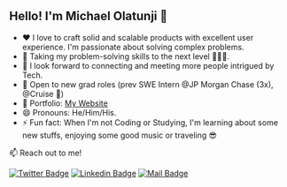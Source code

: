 ## Hello! I'm Michael Olatunji 👋

<!--
**MichaelOlatunji/MichaelOlatunji** is a ✨ _special_ ✨ repository because its `README.md` (this file) appears on your GitHub profile.
-->

- ❤️ I love to craft solid and scalable products with excellent user experience. I'm passionate about solving complex problems.
- 🔭 Taking my problem-solving skills to the next level 🚀🚀🚀.
- 🤔 I look forward to connecting and meeting more people intrigued by Tech.
- 👀 Open to new grad roles (prev SWE Intern @JP Morgan Chase (3x), @Cruise 🚗)
- 💼 Portfolio: [My Website](https://imyke.dev)
- 😄 Pronouns: He/Him/His.
- ⚡ Fun fact: When I'm not Coding or Studying, I'm learning about some new stuffs, enjoying some good music or traveling 😎

:mailbox: Reach out to me!

[![Twitter Badge](https://img.shields.io/badge/-@_imyke-1ca0f1?style=flat&labelColor=1ca0f1&logo=twitter&logoColor=white&link=https://twitter.com/_imyke)](https://twitter.com/_imyke) [![Linkedin Badge](https://img.shields.io/badge/-Michael%20Olatunji-0e76a8?style=flat&labelColor=0e76a8&logo=linkedin&logoColor=white)](https://www.linkedin.com/in/imykel/) [![Mail Badge](https://img.shields.io/badge/-tundexmike-c0392b?style=flat&labelColor=c0392b&logo=gmail&logoColor=white)](mailto:tundexmike@gmail.com)

<!-- #### Top Technologies

[![React Badge](https://img.shields.io/badge/-React-61DBFB?style=for-the-badge&labelColor=black&logo=react&logoColor=61DBFB)](#) [![Vue Badge](https://img.shields.io/badge/-Vue-41b883?style=for-the-badge&labelColor=black&logo=vue.js&logoColor=41b883)](#) [![Javascript Badge](https://img.shields.io/badge/-Javascript-F0DB4F?style=for-the-badge&labelColor=black&logo=javascript&logoColor=F0DB4F)](#) [![Typescript Badge](https://img.shields.io/badge/-Typescript-007acc?style=for-the-badge&labelColor=black&logo=typescript&logoColor=007acc)](#) [![Python Badge](https://img.shields.io/badge/-python-3776AB?style=for-the-badge&labelColor=black&logo=python&logoColor=3776AB)](#) [![Go Badge](https://img.shields.io/badge/Go-00ADD8?style=for-the-badge&logo=go&logoColor=white)](#) [![Nodejs Badge](https://img.shields.io/badge/-Nodejs-3C873A?style=for-the-badge&labelColor=black&logo=node.js&logoColor=3C873A)](#) [![GraphQL Badge](https://img.shields.io/badge/-GraphQl-e535ab?style=for-the-badge&labelColor=black&logo=node.js&logoColor=e535ab)](#) [![Nestjs Badge](https://img.shields.io/badge/-nestjs-e0234e?style=for-the-badge&labelColor=black&logo=nestjs&logoColor=e0234e)](#) [![AWS Badge](https://img.shields.io/badge/-aws-FF9900?style=for-the-badge&labelColor=black&logo=amazon-web-services&logoColor=FF9900)](#) [![Terraform Badge](https://img.shields.io/badge/-terraform-623CE4?style=for-the-badge&labelColor=black&logo=terraform&logoColor=623CE4)](#) [![Jenkins Badge](https://img.shields.io/badge/-jenkins-D24939?style=for-the-badge&labelColor=black&logo=jenkins&logoColor=D24939)](#) [![Docker Badge](https://img.shields.io/badge/-docker-2496ED?style=for-the-badge&labelColor=black&logo=docker&logoColor=2496ED)](#) [![Kubernetes Badge](https://img.shields.io/badge/-kubernetes-326CE5?style=for-the-badge&labelColor=black&logo=kubernetes&logoColor=326CE5)](#) -->

<!-- #### Business
- :paperclip: [My Resume/CV](https://drive.google.com/file/d/1cXG3oS6vv4zkcRBs3aMensAMvf0hpyIr/view?usp=sharing)
- :email: hello@imyke.dev
- :mailbox: https://imyke.dev -->

